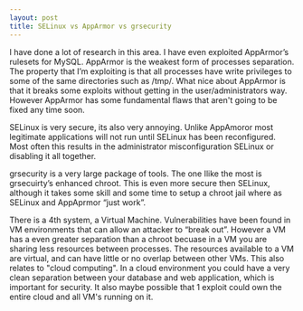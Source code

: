 ```yaml
---
layout: post
title: SELinux vs AppArmor vs grsecurity 
---
```


I have done a lot of research in this area. I have even exploited AppArmor’s rulesets for MySQL. AppArmor is the weakest form of processes separation. The property that I’m exploiting is that all processes have write privileges to some of the same directories such as /tmp/. What nice about AppArmor is that it breaks some exploits without getting in the user/administrators way. However AppArmor has some fundamental flaws that aren't going to be fixed any time soon.

SELinux is very secure, its also very annoying. Unlike AppAmoror most legitimate applications will not run until SELinux has been reconfigured. Most often this results in the administrator misconfiguration SELinux or disabling it all together.

grsecurity is a very large package of tools. The one Ilike the most is grsecuirty’s enhanced chroot. This is even more secure then SELinux, although it takes some skill and some time to setup a chroot jail where as SELinux and AppAprmor “just work”.

There is a 4th system, a Virtual Machine. Vulnerabilities have been found in VM environments that can allow an attacker to “break out”. However a VM has a even greater separation than a chroot becuase in a VM you are sharing less resources between processes. The resources available to a VM are virtual, and can have little or no overlap between other VMs. This also relates to "cloud computing". In a cloud environment you could have a very clean separation between your database and web application, which is important for security. It also maybe possible that 1 exploit could own the entire cloud and all VM's running on it.